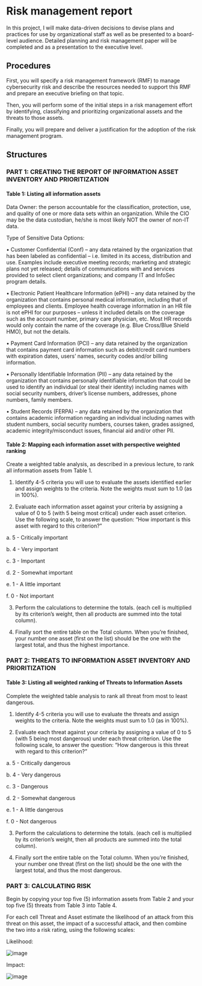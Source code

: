 # Risk management report

In this project, I will make data-driven decisions to devise plans and practices for use by organizational staff as well as be presented to a board-level audience. Detailed planning and risk management paper will be completed and as a presentation to the executive level. 

## Procedures

First, you will specify a risk management framework (RMF) to manage cybersecurity risk and describe the resources needed to support this RMF and prepare an executive briefing on that topic. 

Then, you will perform some of the initial steps in a risk management effort by identifying, classifying and prioritizing organizational assets and the threats to those assets. 

Finally, you will prepare and deliver a justification for the adoption of the risk management program.

## Structures

### PART 1: CREATING THE REPORT OF INFORMATION ASSET INVENTORY AND PRIORITIZATION

#### Table 1: Listing all information assets 

Data Owner: the person accountable for the classification, protection, use, and quality of one or more data sets within an organization.  While the CIO may be the data custodian, he/she is most likely NOT the owner of non-IT data.

Type of Sensitive Data Options:

•	Customer Confidential (Conf) – any data retained by the organization that has been labeled as confidential – i.e. limited in its access, distribution and use.  Examples include executive meeting records; marketing and strategic plans not yet released; details of communications with and services provided to select client organizations; and company IT and InfoSec program details.

•	Electronic Patient Healthcare Information (ePHI) – any data retained by the organization that contains personal medical information, including that of employees and clients. Employee health coverage information in an HR file is not ePHI for our purposes – unless it included details on the coverage such as the account number, primary care physician, etc. Most HR records would only contain the name of the coverage (e.g. Blue Cross/Blue Shield HMO), but not the details.

•	Payment Card Information (PCI) – any data retained by the organization that contains payment card information such as debit/credit card numbers with expiration dates, users’ names, security codes and/or billing information.  

•	Personally Identifiable Information (PII) – any data retained by the organization that contains personally identifiable information that could be used to identify an individual (or steal their identity) including names with social security numbers, driver’s license numbers, addresses, phone numbers, family members.

•	Student Records (FERPA) – any data retained by the organization that contains academic information regarding an individual including names with student numbers, social security numbers, courses taken, grades assigned, academic integrity/misconduct issues, financial aid and/or other PII.

#### Table 2: Mapping each information asset with perspective weighted ranking

Create a weighted table analysis, as described in a previous lecture, to rank all information assets from Table 1. 

1.	Identify 4-5 criteria you will use to evaluate the assets identified earlier and assign weights to the criteria. Note the weights must sum to 1.0 (as in 100%).

2.	Evaluate each information asset against your criteria by assigning a value of 0 to 5 (with 5 being most critical) under each asset criterion. Use the following scale, to answer the question: “How important is this asset with regard to this criterion?”

  a.	5 - Critically important 
  
  b.	4 - Very important
  
  c.	3 - Important

  d.	2 - Somewhat important

  e.	1 - A little important
  
  f.	0 - Not important

3.	Perform the calculations to determine the totals. (each cell is multiplied by its criterion’s weight, then all products are summed into the total column).
 
4.	Finally sort the entire table on the Total column. When you’re finished, your number one asset (first on the list) should be the one with the largest total, and thus the highest importance.

### PART 2: THREATS TO INFORMATION ASSET INVENTORY AND PRIORITIZATION

#### Table 3: Listing all weighted ranking of Threats to Information Assets

Complete the weighted table analysis to rank all threat from most to least dangerous. 

1.	Identify 4-5 criteria you will use to evaluate the threats and assign weights to the criteria. Note the weights must sum to 1.0 (as in 100%).
	 
2.	Evaluate each threat against your criteria by assigning a value of 0 to 5 (with 5 being most dangerous) under each threat criterion. Use the following scale, to answer the question: “How dangerous is this threat with regard to this criterion?”

  a.	5 - Critically dangerous 

  b.	4 - Very dangerous

  c.	3 - Dangerous

  d.	2 - Somewhat dangerous

  e.	1 - A little dangerous

  f.	0 - Not dangerous

3.	Perform the calculations to determine the totals. (each cell is multiplied by its criterion’s weight, then all products are summed into the total column).

4.	Finally sort the entire table on the Total column. When you’re finished, your number one threat (first on the list) should be the one with the largest total, and thus the most dangerous.

### PART 3: CALCULATING RISK

Begin by copying your top five (5) information assets from Table 2 and your top five (5) threats from Table 3 into Table 4.  

For each cell Threat and Asset estimate the likelihood of an attack from this threat on this asset, the impact of a successful attack, and then combine the two into a risk rating, using the following scales:

Likelihood:

![image](https://github.com/user-attachments/assets/82583fbe-0032-4566-a35c-c5e27f45f584)

Impact:

![image](https://github.com/user-attachments/assets/e2413eae-dbe6-4ccc-ad00-c6970ba1cd38)






